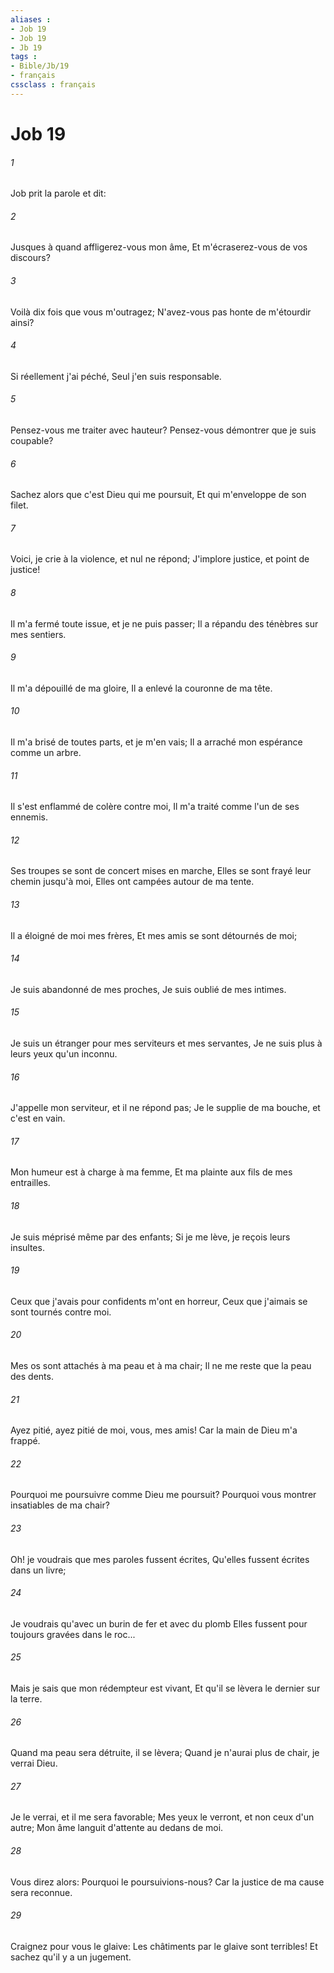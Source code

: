 ```yaml
---
aliases : 
- Job 19
- Job 19
- Jb 19
tags : 
- Bible/Jb/19
- français
cssclass : français
---
```


# Job 19

###### 1
Job prit la parole et dit:
###### 2
Jusques à quand affligerez-vous mon âme, Et m'écraserez-vous de vos discours?
###### 3
Voilà dix fois que vous m'outragez; N'avez-vous pas honte de m'étourdir ainsi?
###### 4
Si réellement j'ai péché, Seul j'en suis responsable.
###### 5
Pensez-vous me traiter avec hauteur? Pensez-vous démontrer que je suis coupable?
###### 6
Sachez alors que c'est Dieu qui me poursuit, Et qui m'enveloppe de son filet.
###### 7
Voici, je crie à la violence, et nul ne répond; J'implore justice, et point de justice!
###### 8
Il m'a fermé toute issue, et je ne puis passer; Il a répandu des ténèbres sur mes sentiers.
###### 9
Il m'a dépouillé de ma gloire, Il a enlevé la couronne de ma tête.
###### 10
Il m'a brisé de toutes parts, et je m'en vais; Il a arraché mon espérance comme un arbre.
###### 11
Il s'est enflammé de colère contre moi, Il m'a traité comme l'un de ses ennemis.
###### 12
Ses troupes se sont de concert mises en marche, Elles se sont frayé leur chemin jusqu'à moi, Elles ont campées autour de ma tente.
###### 13
Il a éloigné de moi mes frères, Et mes amis se sont détournés de moi;
###### 14
Je suis abandonné de mes proches, Je suis oublié de mes intimes.
###### 15
Je suis un étranger pour mes serviteurs et mes servantes, Je ne suis plus à leurs yeux qu'un inconnu.
###### 16
J'appelle mon serviteur, et il ne répond pas; Je le supplie de ma bouche, et c'est en vain.
###### 17
Mon humeur est à charge à ma femme, Et ma plainte aux fils de mes entrailles.
###### 18
Je suis méprisé même par des enfants; Si je me lève, je reçois leurs insultes.
###### 19
Ceux que j'avais pour confidents m'ont en horreur, Ceux que j'aimais se sont tournés contre moi.
###### 20
Mes os sont attachés à ma peau et à ma chair; Il ne me reste que la peau des dents.
###### 21
Ayez pitié, ayez pitié de moi, vous, mes amis! Car la main de Dieu m'a frappé.
###### 22
Pourquoi me poursuivre comme Dieu me poursuit? Pourquoi vous montrer insatiables de ma chair?
###### 23
Oh! je voudrais que mes paroles fussent écrites, Qu'elles fussent écrites dans un livre;
###### 24
Je voudrais qu'avec un burin de fer et avec du plomb Elles fussent pour toujours gravées dans le roc...
###### 25
Mais je sais que mon rédempteur est vivant, Et qu'il se lèvera le dernier sur la terre.
###### 26
Quand ma peau sera détruite, il se lèvera; Quand je n'aurai plus de chair, je verrai Dieu.
###### 27
Je le verrai, et il me sera favorable; Mes yeux le verront, et non ceux d'un autre; Mon âme languit d'attente au dedans de moi.
###### 28
Vous direz alors: Pourquoi le poursuivions-nous? Car la justice de ma cause sera reconnue.
###### 29
Craignez pour vous le glaive: Les châtiments par le glaive sont terribles! Et sachez qu'il y a un jugement.
